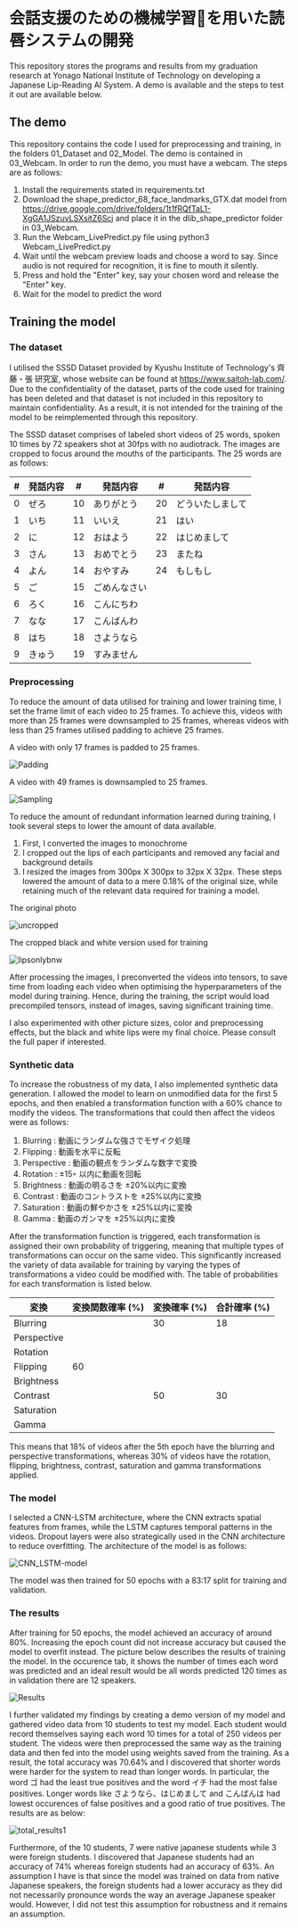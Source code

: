 # 会話支援のための機械学習を用いた読唇システムの開発
This repository stores the programs and results from my graduation research at Yonago National Institute of Technology on developing a Japanese Lip-Reading AI System.
A demo is available and the steps to test it out are available below. 

## The demo
This repository contains the code I used for preprocessing and training, in the folders 01_Dataset and 02_Model. The demo is contained in 03_Webcam. In order to run the demo, you must have a webcam. The steps are as follows:
1) Install the requirements stated in requirements.txt
2) Download the shape_predictor_68_face_landmarks_GTX.dat model from https://drive.google.com/drive/folders/1t1fRQfTaL1-XgGA1JSzuvLSXsitZ6Scj and place it in the dlib_shape_predictor folder in 03_Webcam.
3) Run the Webcam_LivePredict.py file using
python3 Webcam_LivePredict.py
4) Wait until the webcam preview loads and choose a word to say. Since audio is not required for recognition, it is fine to mouth it silently.
5) Press and hold the "Enter" key, say your chosen word and release the "Enter" key.
6) Wait for the model to predict the word

## Training the model
### The dataset
I utilised the SSSD Dataset provided by Kyushu Institute of Technology's 齊藤・張 研究室, whose website can be found at https://www.saitoh-lab.com/. Due to the confidentiality of the dataset, parts of the code used for training has been deleted and that dataset is not included in this repository to maintain confidentiality. As a result, it is not intended for the training of the model to be reimplemented through this repository.

The SSSD dataset comprises of labeled short videos of 25 words, spoken 10 times by 72 speakers shot at 30fps with no audiotrack. The images are cropped to focus around the mouths of the participants. The 25 words are as follows:

| #  | 発話内容   | #  | 発話内容       | #  | 発話内容       |
|----|----------|----|--------------|----|--------------|
| 0  | ぜろ      | 10 | ありがとう     | 20 | どういたしまして |
| 1  | いち      | 11 | いいえ         | 21 | はい          |
| 2  | に        | 12 | おはよう       | 22 | はじめまして   |
| 3  | さん      | 13 | おめでとう     | 23 | またね        |
| 4  | よん      | 14 | おやすみ       | 24 | もしもし      |
| 5  | ご        | 15 | ごめんなさい   |    |              |
| 6  | ろく      | 16 | こんにちわ     |    |              |
| 7  | なな      | 17 | こんばんわ     |    |              |
| 8  | はち      | 18 | さようなら     |    |              |
| 9  | きゅう    | 19 | すみません     |    |              |

### Preprocessing
To reduce the amount of data utilised for training and lower training time, I set the frame limit of each video to 25 frames. To achieve this, videos with more than 25 frames were downsampled to 25 frames, whereas videos with less than 25 frames utilised padding to achieve 25 frames. 

A video with only 17 frames is padded to 25 frames.

![Padding](https://github.com/user-attachments/assets/22b43625-2adb-4382-a446-e2530b8fa0d7)

A video with 49 frames is downsampled to 25 frames.

![Sampling](https://github.com/user-attachments/assets/6d458d67-f9aa-4f9e-8eb1-267efc92dc53)

To reduce the amount of redundant information learned during training, I took several steps to lower the amount of data available.
1) First, I converted the images to monochrome
2) I cropped out the lips of each participants and removed any facial and background details
3) I resized the images from 300px X 300px to 32px X 32px.
These steps lowered the amount of data to a mere 0.18% of the original size, while retaining much of the relevant data required for training a model.

The original photo

![uncropped](https://github.com/user-attachments/assets/9bbd5fed-8642-4b42-99f6-980d53f82158)

The cropped black and white version used for training

![lipsonlybnw](https://github.com/user-attachments/assets/3aa91e21-fa81-405a-a7cf-8b69e3d79972)

After processing the images, I preconverted the videos into tensors, to save time from loading each video when optimising the hyperparameters of the model during training. Hence, during the training, the script would load precompiled tensors, instead of images, saving significant training time.

I also experimented with other picture sizes, color and preprocessing effects, but the black and white lips were my final choice. Please consult the full paper if interested.

### Synthetic data
To increase the robustness of my data, I also implemented synthetic data generation. I allowed the model to learn on unmodified data for the first 5 epochs, and then enabled a transformation function with a 60% chance to modify the videos. The transformations that could then affect the videos were as follows:

1. Blurring : 動画にランダムな強さでモザイク処理
2. Flipping : 動画を水平に反転
3. Perspective : 動画の観点をランダムな数字で変換
4. Rotation : ±15◦ 以内に動画を回転
5. Brightness : 動画の明るさを ±20%以内に変換
6. Contrast : 動画のコントラストを ±25%以内に変換
7. Saturation : 動画の鮮やかさを ±25%以内に変換
8. Gamma : 動画のガンマを ±25%以内に変換

After the transformation function is triggered, each transformation is assigned their own probability of triggering, meaning that multiple types of transformations can occur on the same video. This significantly increased the variety of data available for training by varying the types of transformations a video could be modified with. The table of probabilities for each transformation is listed below.

| 変換         | 変換関数確率 (%) | 変換確率 (%) | 合計確率 (%) |
|------------|--------------|----------|----------|
| Blurring   |              | 30       | 18       |
| Perspective |              |          |          |
| Rotation   |              |          |          |
| Flipping   | 60           |          |          |
| Brightness |              |          |          |
| Contrast   |              |   50       | 30       |
| Saturation |              |          |          |
| Gamma      |              |          |          |

This means that 18% of videos after the 5th epoch have the blurring and perspective transformations, whereas 30% of videos have the rotation, flipping, brightness, contrast, saturation and gamma transformations applied.

### The model
I selected a CNN-LSTM architecture, where the CNN extracts spatial features from frames, while the LSTM captures temporal patterns in the videos. Dropout layers were also strategically used in the CNN architecture to reduce overfitting. The architecture of the model is as follows:

![CNN_LSTM-model](https://github.com/user-attachments/assets/b05807a6-3214-4cb1-b8f4-aa44d74218ce)

The model was then trained for 50 epochs with a 83:17 split for training and validation.

### The results
After training for 50 epochs, the model achieved an accuracy of around 80%. Increasing the epoch count did not increase accuracy but caused the model to overfit instead. The picture below describes the results of training the model. In the occurence tab, it shows the number of times each word was predicted and an ideal result would be all words predicted 120 times as in validation there are 12 speakers.

![Results](https://github.com/user-attachments/assets/5a49fcae-44f6-4696-a6ec-1679ddf3df4c)

I further validated my findings by creating a demo version of my model and gathered video data from 10 students to test my model. Each student would record themselves saying each word 10 times for a total of 250 videos per student. The videos were then preprocessed the same way as the training data and then fed into the model using weights saved from the training. As a result, the total accuracy was 70.64% and I discovered that shorter words were harder for the system to read than longer words. In particular, the word ゴ had the least true positives and the word イチ had the most false positives. Longer words like さようなら、はじめまして and こんばんは had lowest occurences of false positives and a good ratio of true positives. The results are as below:

![total_results1](https://github.com/user-attachments/assets/40e2145c-10ba-43d3-b658-ad90da92bc13)

Furthermore, of the 10 students, 7 were native japanese students while 3 were foreign students. I discovered that Japanese students had an accuracy of 74% whereas foreign students had an accuracy of 63%. An assumption I have is that since the model was trained on data from native Japanese speakers, the foreign students had a lower accuracy as they did not necessarily pronounce words the way an average Japanese speaker would. However, I did not test this assumption for robustness and it remains an assumption.
